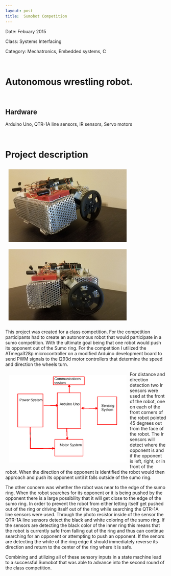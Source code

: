 ```yaml
---
layout: post
title:  Sumobot Competition
---
```

<!-- ![RPS](/img/callout.jpg){: .img-center} -->

Date: Febuary 2015

Class: Systems Interfacing

Category: Mechatronics, Embedded systems, C


&nbsp;
&nbsp;

# Autonomous wrestling robot.


&nbsp;
&nbsp;

## Hardware

Arduino Uno, QTR-1A line sensors, IR sensors, Servo motors

&nbsp;
&nbsp;

# Project description
<!-- ![RPS](/img/headset.jpg)
<!-- {: .img-center} -->

<img src="./proj/sumobot/front1.jpg" width="370" style="margin-left:auto; margin-right:auto;padding: 10px;"/>
<img src="./proj/sumobot/side1.jpg" width="370" style="margin-left:auto; margin-right:auto;padding: 10px;"/>


This project was created for a class competition.
    For the competition participants had to create an autonomous
    robot that would participate in a sumo competition.
    With the ultimate goal being that one robot would push its
    opponent out of the Sumo ring.
    For the competition I utilized the ATmega328p
    microcontroller on a modified Arduino development
    board to send PWM signals to the l293d motor
    controllers that determine the speed and direction the wheels turn.

<img src="./proj/sumobot/full block diagram.png" width="370" style="float: left;margin-left:auto; margin-right:auto;padding: 10px;"/>
For distance and direction detection two Ir sensors were used at the front of the robot, one on each of the front corners of the robot pointed  45 degrees out from the face of the robot.
The Ir sensors will detect where the opponent is and if the opponent is left, right, or in front of
the robot. When the direction of the opponent is identified the robot would then approach and push its opponent until it
falls outside of the sumo ring.


  The other concern was whether the robot was near to the edge of the sumo ring. When the robot searches for its opponent or
  it is being pushed by the opponent there is a large possibility that it will get close to the edge of the sumo ring. In order to prevent
  the robot from either letting itself get pushed out of the ring or driving itself out of the ring while searching the QTR-1A line sensors were used.
  Through the photo resistor inside of the sensor the QTR-1A line sensors detect the black and white coloring of the sumo ring. If the sensors are detecting the black color of the inner
  ring this means that the robot is currently safe from falling out of the ring and thus can continue searching for an opponent or attempting to push an opponent.
  If the senors are detecting the white of the ring edge it should immediately reverse its direction and return to the center of the ring where it is safe.



  Combining and utilizing all of these sensory inputs in a state machine
  lead to a successful Sumobot that was able to advance into the second
  round of the class competition.

<!--
&nbsp;
&nbsp;

[source](https://github.com/felix990302/Racket-Algorithms/blob/master/a11/RPS.rkt) -->
